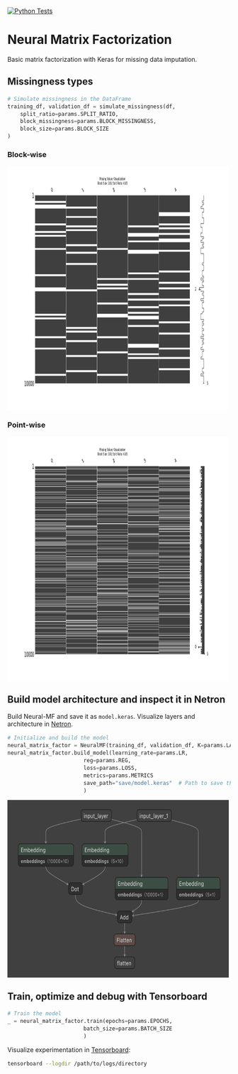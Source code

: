 [![Python Tests](https://github.com/giobbu/neural-MF/actions/workflows/unit-tests.yml/badge.svg)](https://github.com/giobbu/neural-MF/actions/workflows/unit-tests.yml)
# Neural Matrix Factorization
Basic matrix factorization with Keras for missing data imputation.

## Missingness types
```python
# Simulate missingness in the DataFrame
training_df, validation_df = simulate_missingness(df,
    split_ratio=params.SPLIT_RATIO,
    block_missingness=params.BLOCK_MISSINGNESS,
    block_size=params.BLOCK_SIZE
)
```
### Block-wise
<img src="imgs/missing_values_block_100_split_0.85.png" style="vertical-align: middle; width: 500px; height: 550px;">

### Point-wise
<img src="imgs/missing_values_point_split_0.85.png" style="vertical-align: middle; width: 500px; height: 550px;">

## Build model architecture and inspect it in Netron
Build Neural-MF and save it as `model.keras`. Visualize layers and architecture in [Netron](https://netron.app/).
```python
# Initialize and build the model
neural_matrix_factor = NeuralMF(training_df, validation_df, K=params.LATENT_DIM)
neural_matrix_factor.build_model(learning_rate=params.LR,
                        reg=params.REG,
                        loss=params.LOSS,
                        metrics=params.METRICS
                        save_path="save/model.keras"  # Path to save the model
                        )
```

<img src="imgs/neural-mf.png" style="vertical-align: middle; width: 500px; height: 400px;">

## Train, optimize and debug with Tensorboard
```python
# Train the model
_ = neural_matrix_factor.train(epochs=params.EPOCHS,
                        batch_size=params.BATCH_SIZE
                        )
```
Visualize experimentation in [Tensorboard](https://www.tensorflow.org/tensorboard):

```bash
tensorboard --logdir /path/to/logs/directory
```

